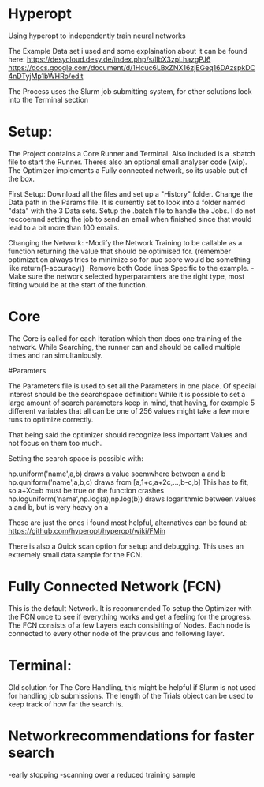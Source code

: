 # Hyperopt
Using hyperopt to independently train neural networks

The Example Data set i used and some explaination about it can be found here:
https://desycloud.desy.de/index.php/s/llbX3zpLhazgPJ6
https://docs.google.com/document/d/1Hcuc6LBxZNX16zjEGeq16DAzspkDC4nDTyjMp1bWHRo/edit

The Process uses the Slurm job submitting system, for other solutions look into the Terminal section


# Setup:
The Project contains a Core Runner and Terminal. Also included is a .sbatch file to start the Runner. Theres also an optional small analyser code (wip). The Optimizer implements a Fully connected network, so its usable out of the box.

First Setup:
Download all the files and set up a "History" folder. Change the Data path in the Params file. It is currently set to look into a folder named "data" with the 3 Data sets. Setup the .batch file to handle the Jobs. I do not reccoemnd setting the job to send an email when finished since that would lead to a bit more than 100 emails.

Changing the Network:
-Modify the Network Training to be callable as a function returning the value that should be optimised for. (remember optimization always tries to minimize so for auc score would be something like return(1-accuracy))
-Remove both Code lines Specific to the example.
-Make sure the network selected hyperparamters are the right type, most fitting would be at the start of the function.

# Core

The Core is called for each Iteration which then does one training of the network. 
While Searching, the runner can and should be called multiple times and ran simultaniously.

#Paramters

The Parameters file is used to set all the Parameters in one place. Of special interest should be the searchspace definition:
While it is possible to set a large amount of search parameters keep in mind, that having, for example 5 different variables that all can be one of 256 values might take a few more runs to optimize correctly. 

That being said the optimizer should recognize less important Values and not focus on them too much.

Setting the search space is possible with:

hp.uniform('name',a,b) draws a value soemwhere between a and b
hp.quniform('name',a,b,c) draws from [a,1+c,a+2c,...,b-c,b] This has to fit, so a+Xc=b must be true or the function crashes
hp.loguniform('name',np.log(a),np.log(b)) draws logarithmic between values a and b, but is very heavy on a

These are just the ones i found most helpful, alternatives can be found at:
https://github.com/hyperopt/hyperopt/wiki/FMin

There is also a Quick scan option for setup and debugging. This uses an extremely small data sample for the FCN.

# Fully Connected Network (FCN)

This is the default Network. It is recommended To setup the Optimizer with the FCN once to see if everything works and get a feeling for the progress. The FCN consists of a few Layers each consisiting of Nodes. Each node is connected to every other node of the previous and following layer. 

# Terminal:

Old solution for The Core Handling, this might be helpful if Slurm is not used for handling job submissions. The length of the Trials object can be used to keep track of how far the search is. 

# Networkrecommendations for faster search

-early stopping
-scanning over a reduced training sample
